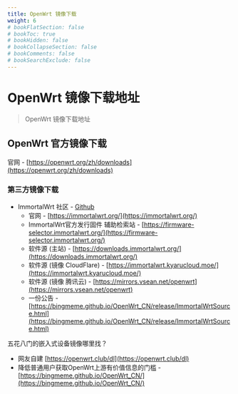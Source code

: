 ```yaml
---
title: OpenWrt 镜像下载
weight: 6
# bookFlatSection: false
# bookToc: true
# bookHidden: false
# bookCollapseSection: false
# bookComments: false
# bookSearchExclude: false
---
```


# OpenWrt 镜像下载地址

> OpenWrt 镜像下载地址

## OpenWrt 官方镜像下载

官网 - [https://openwrt.org/zh/downloads](https://openwrt.org/zh/downloads)

### 第三方镜像下载

* ImmortalWrt 社区 - [Github](https://github.com/immortalwrt)
    - 官网 - [https://immortalwrt.org/](https://immortalwrt.org/)
    - ImmortalWrt官方发行固件 辅助检索站 - [https://firmware-selector.immortalwrt.org/](https://firmware-selector.immortalwrt.org/)
    - 软件源 (主站) - [https://downloads.immortalwrt.org/](https://downloads.immortalwrt.org/)
    - 软件源 (镜像 CloudFlare) - [https://immortalwrt.kyarucloud.moe/](https://immortalwrt.kyarucloud.moe/)
    - 软件源 (镜像 腾讯云) - [https://mirrors.vsean.net/openwrt](https://mirrors.vsean.net/openwrt)
    - 一份公告 - [https://bingmeme.github.io/OpenWrt_CN/release/ImmortalWrtSource.html](https://bingmeme.github.io/OpenWrt_CN/release/ImmortalWrtSource.html)

五花八门的嵌入式设备镜像哪里找？

* 网友自建 [https://openwrt.club/dl](https://openwrt.club/dl)
* 降低普通用户获取OpenWrt上游有价值信息的门槛 - [https://bingmeme.github.io/OpenWrt_CN/](https://bingmeme.github.io/OpenWrt_CN/)

